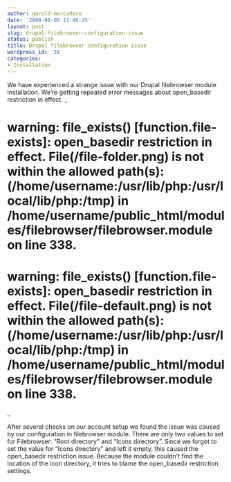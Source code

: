 ```yaml
---
author: gerold-mercadero
date: '2008-08-05 11:46:25'
layout: post
slug: drupal-filebrowser-configuration-issue
status: publish
title: Drupal filebrowser configuration issue
wordpress_id: '38'
categories:
- Installation
---
```


We have experienced a strange issue with our Drupal filebrowser module installation. We’re getting repeated error messages about open_basedir restriction in effect.
_
# warning: file_exists() [function.file-exists]: open_basedir restriction in effect. File(/file-folder.png) is not within the allowed path(s): (/home/username:/usr/lib/php:/usr/local/lib/php:/tmp) in /home/username/public_html/modules/filebrowser/filebrowser.module on line 338.
# warning: file_exists() [function.file-exists]: open_basedir restriction in effect. File(/file-default.png) is not within the allowed path(s): (/home/username:/usr/lib/php:/usr/local/lib/php:/tmp) in /home/username/public_html/modules/filebrowser/filebrowser.module on line 338.
_

After several checks on our account setup we found the issue was caused by our configuration in filebrowser module. There are only two values to set for Filebrowser: “Root directory” and “Icons directory”. Since we forgot to set the value for “Icons directory” and left it empty, this caused the open_basedir restriction issue. Because the module couldn't find the location of the icon directory, it tries to blame the open_basedir restriction settings. 




